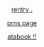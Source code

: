 
<p align="center" width="100%"><a href=https://rentry.co/gongji-cheol>rentry .</a>
<p align="center" width="100%"><a href=https://pronouns.cc/@badandcrazy>prns page</a>
<p align="center" width="100%"><a href=https://leedongwook.atabook.org>atabook !!</a>

